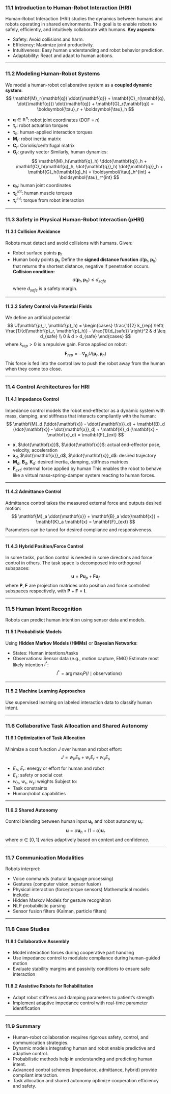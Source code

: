 ### **11.1 Introduction to Human-Robot Interaction (HRI)**
Human-Robot Interaction (HRI) studies the dynamics between humans and robots operating in shared environments. The goal is to enable robots to safely, efficiently, and intuitively collaborate with humans.
**Key aspects:**
- Safety: Avoid collisions and harm.
- Efficiency: Maximize joint productivity.
- Intuitiveness: Easy human understanding and robot behavior prediction.
- Adaptability: React and adapt to human actions.
---
### **11.2 Modeling Human-Robot Systems**
We model a human-robot collaborative system as a **coupled dynamic system**:
$$
\mathbf{M}_r(\mathbf{q}) \ddot{\mathbf{q}} + \mathbf{C}_r(\mathbf{q}, \dot{\mathbf{q}}) \dot{\mathbf{q}} + \mathbf{G}_r(\mathbf{q}) = \boldsymbol{\tau}_r + \boldsymbol{\tau}_h
$$
- $\mathbf{q} \in \mathbb{R}^n$: robot joint coordinates (DOF = $n$)
- $\boldsymbol{\tau}_r$: robot actuation torques
- $\boldsymbol{\tau}_h$: human-applied interaction torques
- $\mathbf{M}_r$: robot inertia matrix
- $\mathbf{C}_r$: Coriolis/centrifugal matrix
- $\mathbf{G}_r$: gravity vector
Similarly, human dynamics:
$$
\mathbf{M}_h(\mathbf{q}_h) \ddot{\mathbf{q}}_h + \mathbf{C}_h(\mathbf{q}_h, \dot{\mathbf{q}}_h) \dot{\mathbf{q}}_h + \mathbf{G}_h(\mathbf{q}_h) = \boldsymbol{\tau}_h^{int} + \boldsymbol{\tau}_r^{int}
$$
- $\mathbf{q}_h$​: human joint coordinates
- $\boldsymbol{\tau}_h^{int}$​: human muscle torques
- $\boldsymbol{\tau}_r^{int}$: torque from robot interaction
---
### **11.3 Safety in Physical Human-Robot Interaction (pHRI)**
#### **11.3.1 Collision Avoidance**
Robots must detect and avoid collisions with humans. Given:
- Robot surface points $\mathbf{p}_r$
- Human body points $\mathbf{p}_h$
Define the **signed distance function** $d(\mathbf{p}_r, \mathbf{p}_h)$ that returns the shortest distance, negative if penetration occurs.
**Collision condition:**
$$
d(\mathbf{p}_r, \mathbf{p}_h) \leq d_{safe}
$$
where $d_{safe}$ is a safety margin.

---
#### **11.3.2 Safety Control via Potential Fields**
We define an artificial potential:
$$
U(\mathbf{p}_r, \mathbf{p}_h) = 
\begin{cases}
\frac{1}{2} k_{rep} \left( \frac{1}{d(\mathbf{p}_r, \mathbf{p}_h)} - \frac{1}{d_{safe}} \right)^2 & d \leq d_{safe} \\
0 & d > d_{safe}
\end{cases}
$$
where $k_{rep} > 0$ is a repulsive gain.
Force applied on robot:
$$
\mathbf{F}_{rep} = -\nabla_{\mathbf{p}_r} U(\mathbf{p}_r, \mathbf{p}_h)
$$
This force is fed into the control law to push the robot away from the human when they come too close.

---
### **11.4 Control Architectures for HRI**
#### **11.4.1 Impedance Control**
Impedance control models the robot end-effector as a dynamic system with mass, damping, and stiffness that interacts compliantly with the human:
$$
\mathbf{M}_d (\ddot{\mathbf{x}} - \ddot{\mathbf{x}}_d) + \mathbf{B}_d (\dot{\mathbf{x}} - \dot{\mathbf{x}}_d) + \mathbf{K}_d (\mathbf{x} - \mathbf{x}_d) = \mathbf{F}_{ext}
$$
- $\mathbf{x}$, $\dot{\mathbf{x}}$, $\ddot{\mathbf{x}}$: actual end-effector pose, velocity, acceleration
- $\mathbf{x}_d$, $\dot{\mathbf{x}}_d$, $\ddot{\mathbf{x}}_d$: desired trajectory
- $\mathbf{M}_d$, $\mathbf{B}_d$, $\mathbf{K}_d$: desired inertia, damping, stiffness matrices
- $\mathbf{F}_{ext}$: external force applied by human
This enables the robot to behave like a virtual mass-spring-damper system reacting to human forces.
---
#### **11.4.2 Admittance Control**
Admittance control takes the measured external force and outputs desired motion:
$$
\mathbf{M}_a \ddot{\mathbf{x}} + \mathbf{B}_a \dot{\mathbf{x}} + \mathbf{K}_a \mathbf{x} = \mathbf{F}_{ext}
$$
Parameters can be tuned for desired compliance and responsiveness.

---
#### **11.4.3 Hybrid Position/Force Control**
In some tasks, position control is needed in some directions and force control in others. The task space is decomposed into orthogonal subspaces:
$$
\mathbf{u} = \mathbf{P} \mathbf{u}_p + \mathbf{F} \mathbf{u}_f
$$
where $\mathbf{P}$, $\mathbf{F}$ are projection matrices onto position and force controlled subspaces respectively, with $\mathbf{P} + \mathbf{F} = \mathbf{I}$.

---
### **11.5 Human Intent Recognition**
Robots can predict human intention using sensor data and models.
#### **11.5.1 Probabilistic Models**
Using **Hidden Markov Models (HMMs)** or **Bayesian Networks**:
- States: Human intentions/tasks
- Observations: Sensor data (e.g., motion capture, EMG)
Estimate most likely intention $I^*$:
$$
I^* = \arg \max_{I} P(I \mid \text{observations})
$$
---
#### **11.5.2 Machine Learning Approaches**
Use supervised learning on labeled interaction data to classify human intent.

---
### **11.6 Collaborative Task Allocation and Shared Autonomy**
#### **11.6.1 Optimization of Task Allocation**
Minimize a cost function $J$ over human and robot effort:
$$
J = w_h E_h + w_r E_r + w_s E_s
$$
- $E_h$, $E_r$: energy or effort for human and robot
- $E_s$: safety or social cost
- $w_h$, $w_r$, $w_s$: weights
Subject to:
- Task constraints
- Human/robot capabilities
---
#### **11.6.2 Shared Autonomy**
Control blending between human input $\mathbf{u}_h$ and robot autonomy $\mathbf{u}_r$:
$$
\mathbf{u} = \alpha \mathbf{u}_h + (1-\alpha) \mathbf{u}_r
$$
where $\alpha \in [0,1]$ varies adaptively based on context and confidence.

---
### **11.7 Communication Modalities**
Robots interpret:
- Voice commands (natural language processing)
- Gestures (computer vision, sensor fusion)
- Physical interaction (force/torque sensors)
Mathematical models include:
- Hidden Markov Models for gesture recognition
- NLP probabilistic parsing
- Sensor fusion filters (Kalman, particle filters)
---
### **11.8 Case Studies**
#### **11.8.1 Collaborative Assembly**
- Model interaction forces during cooperative part handling
- Use impedance control to modulate compliance during human-guided motion
- Evaluate stability margins and passivity conditions to ensure safe interaction
#### **11.8.2 Assistive Robots for Rehabilitation**
- Adapt robot stiffness and damping parameters to patient’s strength
- Implement adaptive impedance control with real-time parameter identification
---
### **11.9 Summary**
- Human-robot collaboration requires rigorous safety, control, and communication strategies.
- Dynamic models integrating human and robot enable predictive and adaptive control.
- Probabilistic methods help in understanding and predicting human intent.
- Advanced control schemes (impedance, admittance, hybrid) provide compliant interaction.
- Task allocation and shared autonomy optimize cooperation efficiency and safety.